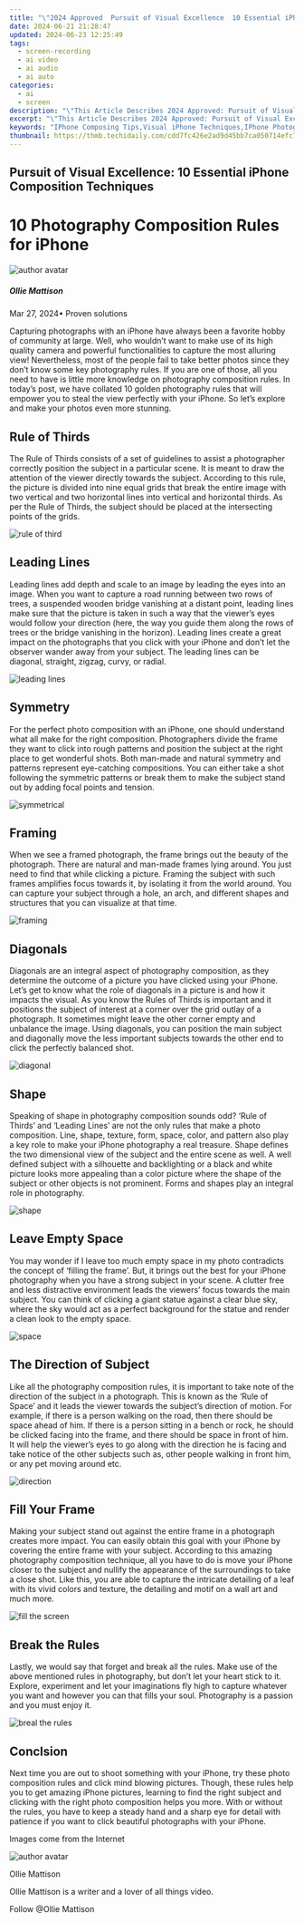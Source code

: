 ```yaml
---
title: "\"2024 Approved  Pursuit of Visual Excellence  10 Essential iPhone Composition Techniques\""
date: 2024-06-21 21:28:47
updated: 2024-06-23 12:25:49
tags: 
  - screen-recording
  - ai video
  - ai audio
  - ai auto
categories: 
  - ai
  - screen
description: "\"This Article Describes 2024 Approved: Pursuit of Visual Excellence: 10 Essential iPhone Composition Techniques\""
excerpt: "\"This Article Describes 2024 Approved: Pursuit of Visual Excellence: 10 Essential iPhone Composition Techniques\""
keywords: "IPhone Composing Tips,Visual iPhone Techniques,IPhone Photography Basics,ProiPhone Composition,IPhone Image Perfection,Excellent iPhone Photos,IPhone Shot Mastery"
thumbnail: https://thmb.techidaily.com/cdd7fc426e2ad9d45bb7ca050714efc7a5191159c61f1ffd4157c0d0a51c0306.jpg
---
```


## Pursuit of Visual Excellence: 10 Essential iPhone Composition Techniques

# 10 Photography Composition Rules for iPhone

![author avatar](https://images.wondershare.com/filmora/article-images/ollie-mattison.jpg)

##### Ollie Mattison

 Mar 27, 2024• Proven solutions

 Capturing photographs with an iPhone have always been a favorite hobby of community at large. Well, who wouldn’t want to make use of its high quality camera and powerful functionalities to capture the most alluring view! Nevertheless, most of the people fail to take better photos since they don’t know some key photography rules. If you are one of those, all you need to have is little more knowledge on photography composition rules. In today’s post, we have collated 10 golden photography rules that will empower you to steal the view perfectly with your iPhone. So let’s explore and make your photos even more stunning.

## Rule of Thirds

 The Rule of Thirds consists of a set of guidelines to assist a photographer correctly position the subject in a particular scene. It is meant to draw the attention of the viewer directly towards the subject. According to this rule, the picture is divided into nine equal grids that break the entire image with two vertical and two horizontal lines into vertical and horizontal thirds. As per the Rule of Thirds, the subject should be placed at the intersecting points of the grids.

![rule of third](https://images.wondershare.com/filmora/article-images/rule-of-third.jpg)

## Leading Lines

 Leading lines add depth and scale to an image by leading the eyes into an image. When you want to capture a road running between two rows of trees, a suspended wooden bridge vanishing at a distant point, leading lines make sure that the picture is taken in such a way that the viewer’s eyes would follow your direction (here, the way you guide them along the rows of trees or the bridge vanishing in the horizon). Leading lines create a great impact on the photographs that you click with your iPhone and don’t let the observer wander away from your subject. The leading lines can be diagonal, straight, zigzag, curvy, or radial.

![leading lines](https://images.wondershare.com/filmora/article-images/leading-lines.jpg)

## Symmetry

 For the perfect photo composition with an iPhone, one should understand what all make for the right composition. Photographers divide the frame they want to click into rough patterns and position the subject at the right place to get wonderful shots. Both man-made and natural symmetry and patterns represent eye-catching compositions. You can either take a shot following the symmetric patterns or break them to make the subject stand out by adding focal points and tension.

![symmetrical](https://images.wondershare.com/filmora/article-images/Symmetrical.jpg)

## Framing

 When we see a framed photograph, the frame brings out the beauty of the photograph. There are natural and man-made frames lying around. You just need to find that while clicking a picture. Framing the subject with such frames amplifies focus towards it, by isolating it from the world around. You can capture your subject through a hole, an arch, and different shapes and structures that you can visualize at that time.

![framing](https://images.wondershare.com/filmora/article-images/framing.jpg)

## Diagonals

 Diagonals are an integral aspect of photography composition, as they determine the outcome of a picture you have clicked using your iPhone. Let’s get to know what the role of diagonals in a picture is and how it impacts the visual. As you know the Rules of Thirds is important and it positions the subject of interest at a corner over the grid outlay of a photograph. It sometimes might leave the other corner empty and unbalance the image. Using diagonals, you can position the main subject and diagonally move the less important subjects towards the other end to click the perfectly balanced shot.

![diagonal](https://images.wondershare.com/filmora/article-images/diagonal.jpg)

## Shape

 Speaking of shape in photography composition sounds odd? ‘Rule of Thirds’ and ‘Leading Lines’ are not the only rules that make a photo composition. Line, shape, texture, form, space, color, and pattern also play a key role to make your iPhone photography a real treasure. Shape defines the two dimensional view of the subject and the entire scene as well. A well defined subject with a silhouette and backlighting or a black and white picture looks more appealing than a color picture where the shape of the subject or other objects is not prominent. Forms and shapes play an integral role in photography.

![shape](https://images.wondershare.com/filmora/article-images/shape.jpg)

## Leave Empty Space

 You may wonder if I leave too much empty space in my photo contradicts the concept of ‘filling the frame’. But, it brings out the best for your iPhone photography when you have a strong subject in your scene. A clutter free and less distractive environment leads the viewers’ focus towards the main subject. You can think of clicking a giant statue against a clear blue sky, where the sky would act as a perfect background for the statue and render a clean look to the empty space.

![space](https://images.wondershare.com/filmora/article-images/Space.jpg)

## The Direction of Subject

 Like all the photography composition rules, it is important to take note of the direction of the subject in a photograph. This is known as the ‘Rule of Space’ and it leads the viewer towards the subject’s direction of motion. For example, if there is a person walking on the road, then there should be space ahead of him. If there is a person sitting in a bench or rock, he should be clicked facing into the frame, and there should be space in front of him. It will help the viewer’s eyes to go along with the direction he is facing and take notice of the other subjects such as, other people walking in front him, or any pet moving around etc.

![direction](https://images.wondershare.com/filmora/article-images/direction.jpg)

## Fill Your Frame

 Making your subject stand out against the entire frame in a photograph creates more impact. You can easily obtain this goal with your iPhone by covering the entire frame with your subject. According to this amazing photography composition technique, all you have to do is move your iPhone closer to the subject and nullify the appearance of the surroundings to take a close shot. Like this, you are able to capture the intricate detailing of a leaf with its vivid colors and texture, the detailing and motif on a wall art and much more.

![fill the screen](https://images.wondershare.com/filmora/article-images/fill-the-screen.jpg)

## Break the Rules

 Lastly, we would say that forget and break all the rules. Make use of the above mentioned rules in photography, but don’t let your heart stick to it. Explore, experiment and let your imaginations fly high to capture whatever you want and however you can that fills your soul. Photography is a passion and you must enjoy it.

![breal the rules](https://images.wondershare.com/filmora/article-images/break.jpg)

## Conclsion

 Next time you are out to shoot something with your iPhone, try these photo composition rules and click mind blowing pictures. Though, these rules help you to get amazing iPhone pictures, learning to find the right subject and clicking with the right photo composition helps you more. With or without the rules, you have to keep a steady hand and a sharp eye for detail with patience if you want to click beautiful photographs with your iPhone.

 Images come from the Internet

![author avatar](https://images.wondershare.com/filmora/article-images/ollie-mattison.jpg)

Ollie Mattison

Ollie Mattison is a writer and a lover of all things video.

Follow @Ollie Mattison


<ins class="adsbygoogle"
     style="display:block"
     data-ad-format="autorelaxed"
     data-ad-client="ca-pub-7571918770474297"
     data-ad-slot="1223367746"></ins>



<ins class="adsbygoogle"
     style="display:block"
     data-ad-client="ca-pub-7571918770474297"
     data-ad-slot="8358498916"
     data-ad-format="auto"
     data-full-width-responsive="true"></ins>

